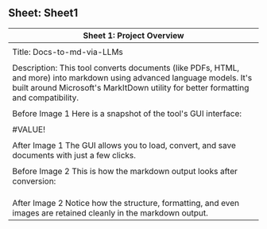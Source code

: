 ## Sheet: Sheet1

| Sheet 1: Project Overview |
| --- |
|  |
| Title: Docs-to-md-via-LLMs |
|  |
| Description: This tool converts documents (like PDFs, HTML, and more) into markdown using advanced language models. It's built around Microsoft's MarkItDown utility for better formatting and compatibility. |
|  |
| Before Image 1 Here is a snapshot of the tool's GUI interface: |
|  |
| #VALUE! |
|  |
| After Image 1 The GUI allows you to load, convert, and save documents with just a few clicks. |
|  |
| Before Image 2 This is how the markdown output looks after conversion: |
|  |
|  |
|  |
| After Image 2 Notice how the structure, formatting, and even images are retained cleanly in the markdown output. |


